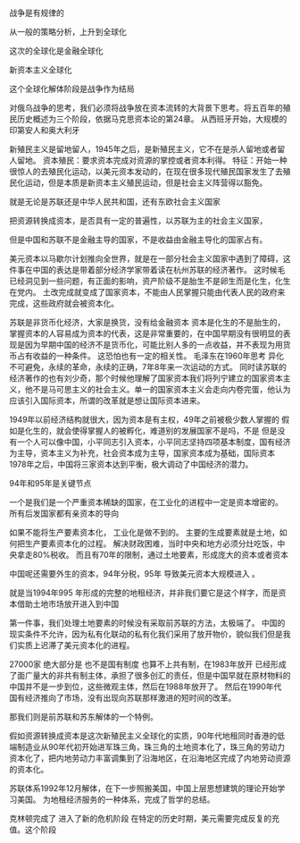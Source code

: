 
### 
战争是有规律的

从一般的策略分析，上升到全球化

这次的全球化是金融全球化

新资本主义全球化

这个全球化解体阶段是战争作为结局

对俄乌战争的思考，我们必须将战争放在资本流转的大背景下思考。将五百年的殖民历史概述为三个阶段，依据马克思资本论的第24章。
从西班牙开始，大规模的印第安人和奥大利牙

新殖民主义是留地留人，1945年之后，是新殖民主义，它不在是杀人留地或者留人留地。
资本殖民：要求资本完成对资源的掌控或者资本利得。
特征：开始一种很惊人的去殖民化运动，以美元资本发动的，在现在很多现代殖民国家发生了去殖民化运动，但是本质是新资本主义殖民运动，但是社会主义阵营得以豁免。

就是无论是苏联还是中华人民共和国，还有东欧社会主义国家

把资源转换成资本，是否具有一定的普遍性，以苏联为主的社会主义国家，

但是中国和苏联不是金融主导的国家，不是收益由金融主导化的国家占有。

美元资本以马歇尔计划推向全世界，就是在一部分社会主义国家中遇到了障碍，这件事在中国的表达是带着部分经济学家带着读在杭州苏联的经济著作。 
这时候毛已经洞见到一些问题，有正面的影响，资产阶级不是胎生不是卵生而是化生，化生在党内。 
土改完成就变成了国家资本，不能由人民掌握只能由代表人民的政府来完成，这些政府就会被资本化。

苏联是非货币化经济，大家是换货，没有给金融资本 资本是化生的不是胎生的，掌握资本的人容易成为资本的代表，这是非常重要的，在中国早期没有很明显的表现是因为早期中国的经济不是货币化，可能比别人多的一点收益，并不表现为用货币占有收益的一种条件。 这恐怕也有一定的相关性。 
毛泽东在1960年思考 异化不可避免，永续的革命，永续的正确，7年8年来一次运动的方式。
同时读苏联的经济著作的也有刘少奇，那个时候他理解了国家资本我们将列宁建立的国家资本主义，他不是马可思主义的社会主义。单一的国家资本主义会走向内卷完蛋，他认为应该引入国际资本，所谓的改革就是想让国际资本进来。

1949年以前经济结构就很大，因为资本是有主权，49年之前被极少数人掌握的
假如是化生的，就会使得掌握人的被孵化，难道别的发展国家不是吗，不是
但是没有一个人可以像中国，小平同志引入资本，小平同志坚持四项基本制度，国有经济为主导，资本主义为补充，社会资本成为主导，国家资本成为基础，国际资本 1978年之后，中国将三家资本达到平衡，极大调动了中国经济的潜力。

94年和95年是关键节点

一个是我们是一个严重资本稀缺的国家，在工业化的进程中一定是资本增密的。
所有后发国家都有亲资本的导向

如果不能将生产要素资本化， 工业化是做不到的。
主要的生成要素就是土地，如何把生产要素资本化的过程。
解决财政困难，当时中央和地方必须分灶吃饭，中央拿走80%税收。 
而且有70年的限制，通过土地要素，形成庞大的资本或者资本

中国呢还需要外生的资本，94年分税，95年 导致美元资本大规模进入 。

就是当1994年995 年形成的完整的地租经济，并非我们要它是这个样字，而是资本借助土地市场放开进入到中国

第一件事，我们处理土地要素的时候没有采取前苏联的方法，太极端了。 
中国的现实条件不允许，因为私有化联动的私有化我们采用了放开物价，貌似我们但是我们实质上迟滞了美元资本化的进程。

27000家 绝大部分是 也不是国有制度 也算不上共有制，在1983年放开 已经形成了面广量大的非共有制主体，承担了很多创汇的责任，但是中国早就在原材物料的 
中国并不是一步到位，这些微观主体，然后在1988年放开了。
然后在1990年代 国有经济推向了市场，没有出现向苏联那样激进的短时间的改革。

那我们则是前苏联和苏东解体的一个特例。

假如资源转换成资本是这次新殖民主义全球化的实质，90年代地租同时香港的低端制造业从90年代初开始进军珠三角，珠三角的土地资本化了，珠三角的劳动力资本化了，把内地劳动力丰富调集到了沿海地区，在沿海地区完成了内地劳动资源的资本化。 

苏联体系1992年12月解体，在下一步照搬美国，中国上层思想建筑的理论开始学习美国。
为地租经济服务的一种体系，完成了哲学的总结。

克林顿完成了 进入了新的危机阶段 在特定的历史时期，美元需要完成反复的充值。这个阶段 